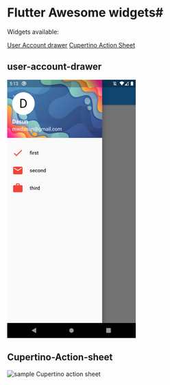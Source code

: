 # Flutter Awesome widgets#

Widgets available:

[User Account drawer](#user-account-drawer)
[Cupertino Action Sheet](#Cupertino-Action-sheet)
## user-account-drawer

<img src="https://github.com/codeglocks/flutter-awesome-ui/blob/main/screenshots/userdrawer.png" width="300" alt="sample user account drawer">

## Cupertino-Action-sheet
<img src="https://i.imgur.com/Vf9U7wB.png" width="300" alt="sample Cupertino action sheet">